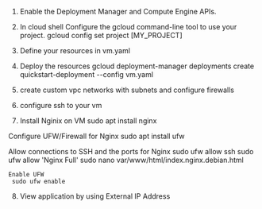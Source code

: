 1. Enable the Deployment Manager and Compute Engine APIs.

2. In cloud shell Configure the gcloud command-line tool to use your project.
gcloud config set project [MY_PROJECT]

3. Define your resources in vm.yaml
 
4. Deploy the resources
gcloud deployment-manager deployments create quickstart-deployment --config vm.yaml

5. create custom vpc networks with subnets and configure firewalls

6. configure ssh to your vm

7. Install Nginix on VM
    sudo apt install nginx
    
  Configure UFW/Firewall for Nginx
     sudo apt install ufw
     
  Allow connections to SSH and the ports for Nginx
    sudo ufw allow ssh
    sudo ufw allow 'Nginx Full'
    sudo nano var/www/html/index.nginx.debian.html
    
    Enable UFW
     sudo ufw enable
8.  View application by using External IP Address
